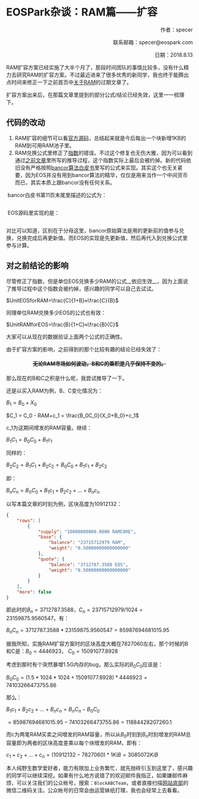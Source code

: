 

# EOSPark杂谈：RAM篇——扩容



<p align="right">作者：specer</p>

<p align="right">联系邮箱：specer@eospark.com</p>

<p align="right">日期：2018.8.13</p>



RAM扩容方案已经实施了大半个月了，那段时间团队的事情比较多，没有什么精力去研究RAM的扩容方案。不过最近进来了很多优秀的新同学，我也终于能腾出点时间来修正一下之前首页中[关于RAM](https://eospark.com/ram.html)的过期文章了。

扩容方案出来后，在那篇文章里提到的部分公式/结论已经失效，这里一一梳理下。



## 代码的改动

1. RAM扩容的细节可以看[官方源码](https://github.com/EOSIO/eosio.contracts/blob/master/eosio.system/src/eosio.system.cpp#L79)，总结起来就是今后每出一个块新增1KB的RAM到可用RAM池子里。
2. RAM兑换公式里修正了[指数](https://github.com/EOSIO/eosio.contracts/blob/master/eosio.system/src/exchange_state.cpp#L8)的错误。不过这个修复也无伤大雅，因为可以看到通过[之前文章](https://eospark.com/ram.html)里所写的推导过程，这个指数实际上最后会被约掉。新的代码依旧没有严格按照[bancor算法白皮书](https://about.bancor.network/protocol/)里写的公式来实现。其实这个也无关紧要，因为EOS并没有用到bancor算法的精华，仅仅是用来当作一个中间货币而已，其实本质上跟bancor没有任何关系。



​	bancor白皮书第11页末尾里描述的公式为：

<img :src="$withBase('/projects/ram2-1.png')">

​	EOS源码里实现的是：

<img :src="$withBase('/projects/ram2-2.png')">

对比可以知道，区别在于分母这里，bancor原始算法是用的更新前的值参与兑换，兑换完成后再更新值。而EOS的实现是先更新值，然后再代入到兑换公式里参与计算。



## 对之前结论的影响

尽管修正了指数，但是单位EOS兑换多少RAM的公式__依旧生效__，因为上面说了推导过程中这个指数会被约掉，感兴趣的同学可以自己去试试。


$UnitEOSforRAM=\frac{C}{1+B}≈\frac{C}{B}$


同理单位RAM兑换多少EOS的公式也有效：


$UnitRAMforEOS=\frac{B}{1+C}≈\frac{B}{C}$


大家可以从现在的数据验证上面两个公式的正确性。



由于扩容方案的影响，之前得到的那个比较有趣的结论已经失效了：

<center><del><h4>无论RAM市场如何波动，B和C的乘积是几乎保持不变的。</h4></del></center>



那么现在的B和C之积是什么呢，我尝试推导了一下。

还是以买入RAM为例，B、C变化情况为：

 $B_1 = B_0 + X_0$ 


 $C_1 = C_0 - RAM+c_1 = \frac{B_0C_0}{X_0+B_0}+c_1$ 



c_1为这期间增发的RAM容量。继续：


 $B_1C_1 = B_0C_0+B_1c_1$ 


同样的：


$B_2C_2 = B_1C_1+B_2c_2= B_0C_0+B_1c_1+B_2c_2$


即：


$B_nC_n = B_0C_0+B_1c_1+B_2c_2+...+B_nc_n$

以写本篇文章的时刻为例，区块高度为10912132：

```json
{
    "rows": [
        {
            "supply": "10000000000.0000 RAMCORE",
            "base": {
                "balance": "23715712979 RAM",
                "weight": "0.50000000000000000"
            },
            "quote": {
                "balance": "3712787.3588 EOS",
                "weight": "0.50000000000000000"
            }
        }
    ],
    "more": false
}
```

即此时的$B_n=3712787.3588$，$C_n=23715712979/1024=23159875.9560547$。有：

$B_nC_n=3712787.3588*23159875.9560547=85987694681015.95$

据我所知，实施RAM扩容方案时的区块高度大概在7827060左右，那个时候的B和C是：$B_0=4446923$， $C_0=15091077.8928$

考虑到那时有个突然暴增1.5G内存的bug，那么实际的$B_0C_0$应该是：

$B_0C_0=(1.5*1024*1024+15091077.8928)*4446923=74103266473755.86$



那么：

$B_1c_1+B_2c_2+...+B_nc_n=B_nC_n-B_0C_0$

$=85987694681015.95-74103266473755.86=11884428207260.1$

而c为两笔RAM买卖之间增发的RAM容量，所以从$B_0$时刻到$B_n$时刻增发的RAM总容量即为两者的区块高度差乘以每个块增发的RAM，即有：

$c_1+c_2+...+c_n=(10912132-7827060)*1 KiB=3085072 KiB$



本人纯野生数学爱好者，能力有限加上业务繁忙，就先抛砖引玉到这里了，感兴趣的同学可以继续深挖。如果有什么地方说错了的欢迎邮件我指正，如果嫌邮件麻烦，可以关注我们的公众帐号，搜索：`BlockABCTeam`，或者直接扫描[网站底部](https://eospark.com/MainNet)的微信二维码关注。公众帐号的日常会由运营妹纸打理，我也会经常上去看看。


